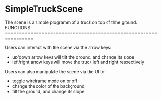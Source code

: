 # SimpleTruckScene
The scene is a simple programm of a truck on top of thhe ground.
FUNCTIONS ================================================================

Users can interact with the scene via the arrow keys:
- up/down arrow keys will tilt the ground, and change its slope
- left/right arrow keys will move the truck left and right respectively

Users can also manipulate the scene via the UI to:
- toggle wireframe mode on or off
- change the color of the background
- tilt the ground, and change its slope

